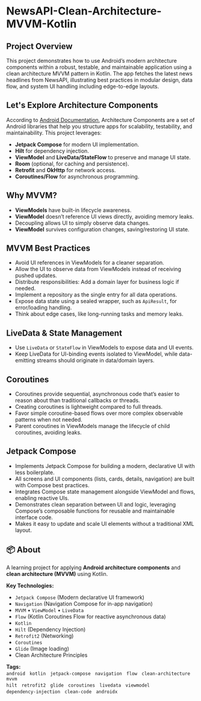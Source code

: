 # NewsAPI-Clean-Architecture-MVVM-Kotlin

## Project Overview

This project demonstrates how to use Android’s modern architecture components within a robust, testable, and maintainable application using a clean architecture MVVM pattern in Kotlin. The app fetches the latest news headlines from NewsAPI, illustrating best practices in modular design, data flow, and system UI handling including edge-to-edge layouts.

## Let's Explore Architecture Components

According to [Android Documentation](https://developer.android.com/topic/libraries/architecture), Architecture Components are a set of Android libraries that help you structure apps for scalability, testability, and maintainability. This project leverages:

- **Jetpack Compose** for modern UI implementation.
- **Hilt** for dependency injection.
- **ViewModel** and **LiveData/StateFlow** to preserve and manage UI state.
- **Room** (optional, for caching and persistence).
- **Retrofit** and **OkHttp** for network access.
- **Coroutines/Flow** for asynchronous programming.

## Why MVVM?

- **ViewModels** have built-in lifecycle awareness.
- **ViewModel** doesn’t reference UI views directly, avoiding memory leaks.
- Decoupling allows UI to simply observe data changes.
- **ViewModel** survives configuration changes, saving/restoring UI state.

## MVVM Best Practices

- Avoid UI references in ViewModels for a cleaner separation.
- Allow the UI to observe data from ViewModels instead of receiving pushed updates.
- Distribute responsibilities: Add a domain layer for business logic if needed.
- Implement a repository as the single entry for all data operations.
- Expose data state using a sealed wrapper, such as `ApiResult`, for error/loading handling.
- Think about edge cases, like long-running tasks and memory leaks.

## LiveData & State Management

- Use `LiveData` or `StateFlow` in ViewModels to expose data and UI events.
- Keep LiveData for UI-binding events isolated to ViewModel, while data-emitting streams should originate in data/domain layers.

## Coroutines

- Coroutines provide sequential, asynchronous code that’s easier to reason about than traditional callbacks or threads.
- Creating coroutines is lightweight compared to full threads.
- Favor simple coroutine-based flows over more complex observable patterns when not needed.
- Parent coroutines in ViewModels manage the lifecycle of child coroutines, avoiding leaks.

## Jetpack Compose

- Implements Jetpack Compose for building a modern, declarative UI with less boilerplate.
- All screens and UI components (lists, cards, details, navigation) are built with Compose best practices.
- Integrates Compose state management alongside ViewModel and flows, enabling reactive UIs.
- Demonstrates clean separation between UI and logic, leveraging Compose’s composable functions for reusable and maintainable interface code.
- Makes it easy to update and scale UI elements without a traditional XML layout.

## 📦 About

A learning project for applying **Android architecture components** and **clean architecture (MVVM)** using Kotlin.

**Key Technologies:**
- `Jetpack Compose` (Modern declarative UI framework)
- `Navigation` (Navigation Compose for in-app navigation)
- `MVVM` • `ViewModel` • `LiveData`
- `Flow` (Kotlin Coroutines Flow for reactive asynchronous data)
- `Kotlin`
- `Hilt` (Dependency Injection)
- `Retrofit2` (Networking)
- `Coroutines`
- `Glide` (Image loading)
- Clean Architecture Principles

**Tags:**  
`android` &nbsp; `kotlin` &nbsp; `jetpack-compose` &nbsp; `navigation` &nbsp; `flow` &nbsp; `clean-architecture` &nbsp; `mvvm`  
`hilt` &nbsp; `retrofit2` &nbsp; `glide` &nbsp; `coroutines` &nbsp; `livedata` &nbsp; `viewmodel`  
`dependency-injection` &nbsp; `clean-code` &nbsp; `androidx`
